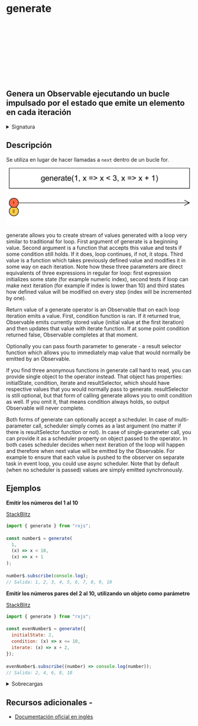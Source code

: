 <div class="page-heading">

# generate

<a target="_blank" href="https://github.com/ReactiveX/rxjs/blob/master/src/internal/observable/generate.ts">
<svg>
  <use xlink:href="/assets/icons/github.svg#github"></use>
</svg>
</a>
</div>

<h2 class="subtitle"> Genera un Observable ejecutando un bucle impulsado por el estado que emite un elemento en cada iteración
</h2>

<details>
<summary>Signatura</summary>

### Firma

`generate(initialState: S, condition: ConditionFunc<S>, iterate: IterateFunc<S>, scheduler?: SchedulerLike): Observable<S>`

### Parámetros

<table>
<tr><td>initialState</td><td>Estado inicial.</td></tr>
<tr><td>condition</td><td>Condición para finalizar la generación (al retornar falso).</td></tr>
<tr><td>iterate</td><td>Función de los pasos de la iteración.</td></tr>
<tr><td>scheduler</td><td>Opcional. El valor por defecto es <code>undefined</code>.
Un Scheduler para planificar el bucle de generación. Si no se proporciona, por defecto se emitirá inmediatamente.</td></tr>
</table>

### Retorna

`Observable<S>`: La secuencia generada.

</details>

## Descripción

Se utiliza en lugar de hacer llamadas a `next` dentro de un bucle for.

<img src="assets/images/marble-diagrams/creation/generate.png" alt="Diagrama de canicas de generate">

generate allows you to create stream of values generated with a loop very similar to traditional for loop. First argument of generate is a beginning value. Second argument is a function that accepts this value and tests if some condition still holds. If it does, loop continues, if not, it stops. Third value is a function which takes previously defined value and modifies it in some way on each iteration. Note how these three parameters are direct equivalents of three expressions in regular for loop: first expression initializes some state (for example numeric index), second tests if loop can make next iteration (for example if index is lower than 10) and third states how defined value will be modified on every step (index will be incremented by one).

Return value of a generate operator is an Observable that on each loop iteration emits a value. First, condition function is ran. If it returned true, Observable emits currently stored value (initial value at the first iteration) and then updates that value with iterate function. If at some point condition returned false, Observable completes at that moment.

Optionally you can pass fourth parameter to generate - a result selector function which allows you to immediately map value that would normally be emitted by an Observable.

If you find three anonymous functions in generate call hard to read, you can provide single object to the operator instead. That object has properties: initialState, condition, iterate and resultSelector, which should have respective values that you would normally pass to generate. resultSelector is still optional, but that form of calling generate allows you to omit condition as well. If you omit it, that means condition always holds, so output Observable will never complete.

Both forms of generate can optionally accept a scheduler. In case of multi-parameter call, scheduler simply comes as a last argument (no matter if there is resultSelector function or not). In case of single-parameter call, you can provide it as a scheduler property on object passed to the operator. In both cases scheduler decides when next iteration of the loop will happen and therefore when next value will be emitted by the Observable. For example to ensure that each value is pushed to the observer on separate task in event loop, you could use async scheduler. Note that by default (when no scheduler is passed) values are simply emitted synchronously.

## Ejemplos

**Emitir los números del 1 al 10**

<a target="_blank" href="https://stackblitz.com/edit/docu-rxjs-generate?file=index.ts">StackBlitz</a>

```javascript
import { generate } from "rxjs";

const number$ = generate(
  1,
  (x) => x < 10,
  (x) => x + 1
);

number$.subscribe(console.log);
// Salida: 1, 2, 3, 4, 5, 6, 7, 8, 9, 10
```

**Emitir los números pares del 2 al 10, utilizando un objeto como parámetro**

<a target="_blank" href="https://stackblitz.com/edit/docu-rxjs-generate-2?file=index.ts">StackBlitz</a>

```javascript
import { generate } from "rxjs";

const evenNumber$ = generate({
  initialState: 2,
  condition: (x) => x <= 10,
  iterate: (x) => x + 2,
});

evenNumber$.subscribe((number) => console.log(number));
// Salida: 2, 4, 6, 8, 10
```

<details>
<summary>Sobrecargas</summary>
<div class="overload-container">

<div class="overload-section">

### Firma

`generate<T, S>(initialStateOrOptions: S | GenerateOptions<T, S>, condition?: ConditionFunc<S>, iterate?: IterateFunc<S>, resultSelectorOrObservable?: SchedulerLike | ResultFunc<S, T>, scheduler?: SchedulerLike): Observable<T>`

### Parámetros

<table>
<tr><td>initialStateOrOptions</td><td>Tipo: <code>S | GenerateOptions</code>.</td></tr>
<tr><td>condition</td><td>Opcional. El valor por defecto es <code>undefined</code>.
Tipo: <code>ConditionFunc</code>.</td></tr>
<tr><td>iterate</td><td>Opcional. El valor por defecto es <code>undefined</code>.
Tipo: <code>IterateFunc</code>.</td></tr>
<tr><td>resultSelectorOrObservable</td><td>Opcional. El valor por defecto es <code>undefined</code>.
Tipo: <code>SchedulerLike | ResultFunc</code>.</td></tr>
<tr><td>scheduler</td><td>Opcional. El valor por defecto es <code>undefined</code>.
Tipo: <code>SchedulerLike</code>.</td></tr>
</table>

### Retorna

`Observable<T>`

</div>

<div class="overload-section">

### Firma

`generate(initialState: S, condition: ConditionFunc<S>, iterate: IterateFunc<S>, resultSelector: ResultFunc<S, T>, scheduler?: SchedulerLike): Observable<T>`

Genera una secuencia observable ejecutando un bucle impulsado por el estado para producir los elementos de la secuencia, utilizando el planificador especificado para enviar los mensajes.

### Parámetros

<table>
<tr><td>initialState</td><td>Estado inicial.</td></tr>
<tr><td>condition</td><td>Condición para finalizar la generación (al retornar falso).</td></tr>
<tr><td>iterate</td><td>Función de los pasos de la iteración.</td></tr>
<tr><td>resultSelector</td><td>Función de selección de los resultados producidos en la secuencia. (Obsoleta)</td></tr>
<tr><td>scheduler</td><td>Opcional. El valor por defecto es <code>undefined</code>.
Un Scheduler para planificar el bucle de generación. Si no se proporciona, por defecto se emitirá inmediatamente.</td></tr>
</table>

### Retorna

`Observable<T>`: La secuencia generada.

</div>

<div class="overload-section">

### Firma

`generate(options: GenerateBaseOptions<S>): Observable<S>`

Genera una secuencia observable ejecutando un bucle impulsado por el estado para producir los elementos de la secuencia, utilizando el planificador especificado para enviar los mensajes. Esta sobrecarga acepta un objeto `options` que puede contener `initialState`, `iterate`, `condition` y `scheduler`.

### Parámetros

<table>
<tr><td>options</td><td>Un objeto que debe contener <code>initialState</code> y <code>iterate</code>, y que puede contener <code>condition</code> y <code>scheduler</code> de manera opcional.</td></tr>
</table>

### Retorna

`Observable<S>`: La secuencia generada.

</div>

<div class="overload-section">

### Firma

`generate(options: GenerateOptions<T, S>): Observable<T>`

Genera una secuencia observable ejecutando un bucle impulsado por el estado para producir los elementos de la secuencia, utilizando el planificador especificado para enviar los mensajes. Esta sobrecarga acepta un objeto `options` que puede contener `initialState`, `iterate`, `condition`, `resultSelector` y `scheduler`.

### Parámetros

<table>
<tr><td>options</td><td>Un objeto que debe contener <code>initialState</code> y <code>iterate</code> y <code>resultSelector</code> y que puede contener <code>condition</code> y <code>scheduler</code> de manera opcional.</td></tr>
</table>

### Retorna

`Observable<T>`: La secuencia generada.

</div>

</div>
</details>

## Recursos adicionales -

- <a target="_blank" href="https://rxjs.dev/api/index/function/generate">Documentación oficial en inglés</a>

